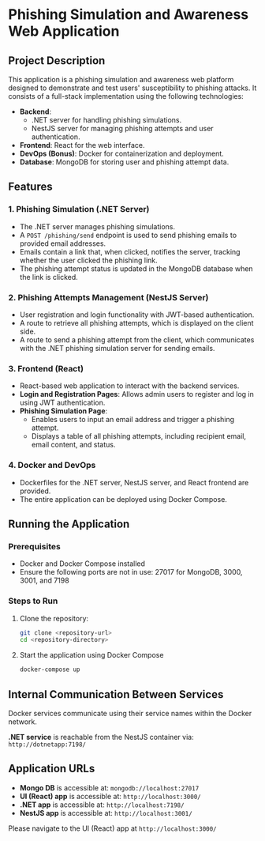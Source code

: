 # Phishing Simulation and Awareness Web Application

## Project Description

This application is a phishing simulation and awareness web platform designed to demonstrate and test users' susceptibility to phishing attacks. It consists of a full-stack implementation using the following technologies:

- **Backend**: 
  - .NET server for handling phishing simulations.
  - NestJS server for managing phishing attempts and user authentication.
- **Frontend**: React for the web interface.
- **DevOps (Bonus)**: Docker for containerization and deployment.
- **Database**: MongoDB for storing user and phishing attempt data.

## Features

### 1. Phishing Simulation (.NET Server)
- The .NET server manages phishing simulations.
- A `POST /phishing/send` endpoint is used to send phishing emails to provided email addresses.
- Emails contain a link that, when clicked, notifies the server, tracking whether the user clicked the phishing link.
- The phishing attempt status is updated in the MongoDB database when the link is clicked.

### 2. Phishing Attempts Management (NestJS Server)
- User registration and login functionality with JWT-based authentication.
- A route to retrieve all phishing attempts, which is displayed on the client side.
- A route to send a phishing attempt from the client, which communicates with the .NET phishing simulation server for sending emails.

### 3. Frontend (React)
- React-based web application to interact with the backend services.
- **Login and Registration Pages**: Allows admin users to register and log in using JWT authentication.
- **Phishing Simulation Page**:
  - Enables users to input an email address and trigger a phishing attempt.
  - Displays a table of all phishing attempts, including recipient email, email content, and status.

### 4. Docker and DevOps
- Dockerfiles for the .NET server, NestJS server, and React frontend are provided.
- The entire application can be deployed using Docker Compose.

## Running the Application

### Prerequisites
- Docker and Docker Compose installed
- Ensure the following ports are not in use: 27017 for MongoDB, 3000, 3001, and 7198

### Steps to Run

1. Clone the repository:
   ```bash
   git clone <repository-url>
   cd <repository-directory>

2. Start the application using Docker Compose
   ```bash
   docker-compose up

## Internal Communication Between Services

Docker services communicate using their service names within the Docker network.

**.NET service** is reachable from the NestJS container via: `http://dotnetapp:7198/` 

## Application URLs 
- **Mongo DB** is accessible at: `mongodb://localhost:27017`
- **UI (React) app** is accessible at: `http://localhost:3000/`
- **.NET app** is accessible at: `http://localhost:7198/`
- **NestJS app** is accessible at: `http://localhost:3001/`

Please navigate to the UI (React) app at `http://localhost:3000/`

